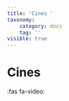 ```yaml
---
title: 'Cines '
taxonomy:
    category: docs
    tag: ''
visible: true
---
```


# Cines 


:fas fa-video: